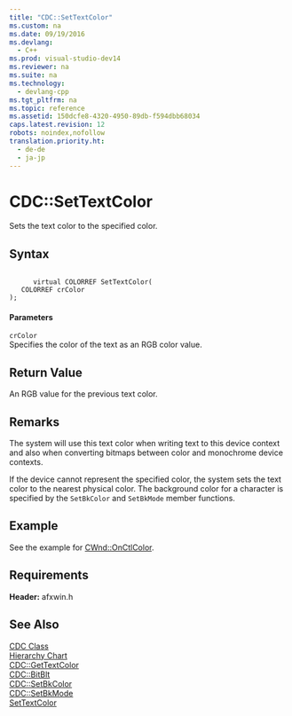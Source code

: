 ```yaml
---
title: "CDC::SetTextColor"
ms.custom: na
ms.date: 09/19/2016
ms.devlang: 
  - C++
ms.prod: visual-studio-dev14
ms.reviewer: na
ms.suite: na
ms.technology: 
  - devlang-cpp
ms.tgt_pltfrm: na
ms.topic: reference
ms.assetid: 150dcfe8-4320-4950-89db-f594dbb68034
caps.latest.revision: 12
robots: noindex,nofollow
translation.priority.ht: 
  - de-de
  - ja-jp
---
```

# CDC::SetTextColor
Sets the text color to the specified color.  
  
## Syntax  
  
```  
  
      virtual COLORREF SetTextColor(  
   COLORREF crColor   
);  
```  
  
#### Parameters  
 `crColor`  
 Specifies the color of the text as an RGB color value.  
  
## Return Value  
 An RGB value for the previous text color.  
  
## Remarks  
 The system will use this text color when writing text to this device context and also when converting bitmaps between color and monochrome device contexts.  
  
 If the device cannot represent the specified color, the system sets the text color to the nearest physical color. The background color for a character is specified by the `SetBkColor` and `SetBkMode` member functions.  
  
## Example  
 See the example for [CWnd::OnCtlColor](../vs140/CWnd--OnCtlColor.md).  
  
## Requirements  
 **Header:** afxwin.h  
  
## See Also  
 [CDC Class](../vs140/CDC-Class.md)   
 [Hierarchy Chart](../vs140/Hierarchy-Chart.md)   
 [CDC::GetTextColor](../vs140/CDC--GetTextColor.md)   
 [CDC::BitBlt](../vs140/CDC--BitBlt.md)   
 [CDC::SetBkColor](../vs140/CDC--SetBkColor.md)   
 [CDC::SetBkMode](../vs140/CDC--SetBkMode.md)   
 [SetTextColor](http://msdn.microsoft.com/library/windows/desktop/dd145093)